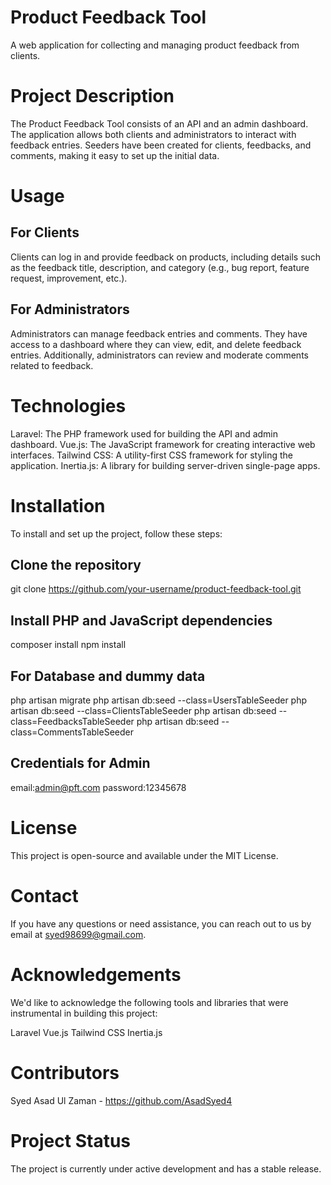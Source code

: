# Product Feedback Tool

A web application for collecting and managing product feedback from clients.

# Project Description

The Product Feedback Tool consists of an API and an admin dashboard. The application allows both clients and administrators to interact with feedback entries. Seeders have been created for clients, feedbacks, and comments, making it easy to set up the initial data.

# Usage

## For Clients
Clients can log in and provide feedback on products, including details such as the feedback title, description, and category (e.g., bug report, feature request, improvement, etc.).

## For Administrators
Administrators can manage feedback entries and comments. They have access to a dashboard where they can view, edit, and delete feedback entries. Additionally, administrators can review and moderate comments related to feedback.

# Technologies
Laravel: The PHP framework used for building the API and admin dashboard.
Vue.js: The JavaScript framework for creating interactive web interfaces.
Tailwind CSS: A utility-first CSS framework for styling the application.
Inertia.js: A library for building server-driven single-page apps.

# Installation

To install and set up the project, follow these steps:

## Clone the repository
git clone https://github.com/your-username/product-feedback-tool.git

## Install PHP and JavaScript dependencies
composer install
npm install

## For Database and dummy data
php artisan migrate
php artisan db:seed --class=UsersTableSeeder
php artisan db:seed --class=ClientsTableSeeder
php artisan db:seed --class=FeedbacksTableSeeder
php artisan db:seed --class=CommentsTableSeeder

## Credentials for Admin
email:admin@pft.com
password:12345678

# License
This project is open-source and available under the MIT License.

# Contact
If you have any questions or need assistance, you can reach out to us by email at syed98699@gmail.com.

# Acknowledgements
We'd like to acknowledge the following tools and libraries that were instrumental in building this project:

Laravel
Vue.js
Tailwind CSS
Inertia.js

# Contributors
Syed Asad Ul Zaman - https://github.com/AsadSyed4

# Project Status
The project is currently under active development and has a stable release.
